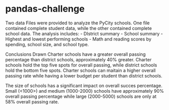 # pandas-challenge

Two data Files were provided to analyze the PyCity schools. One file contained complete student data, while the other contained complete school data. 
The analysis includes:
    - DIstrict summary
    - School summary
    - Highest and lowest performing schools
    - Math and reading scores by spending, school size, and school type.

Conclusions Drawn
 Charter schools have a greater overall passing percentage than district schools, approximately 40% greater. Charter schools hold the top five spots for overall passing, while district schools hold the bottom five spots. Charter schools can maitain a higher overall passing rate while having a lower budget per student than district schools.

 The size of schools has a significant impact on overall succes percentage. Small (<1000>) and medium (1000-2000) schools have approximately 90% overall passing percentage while large (2000-5000) schools are only at 58% overall passing rate.